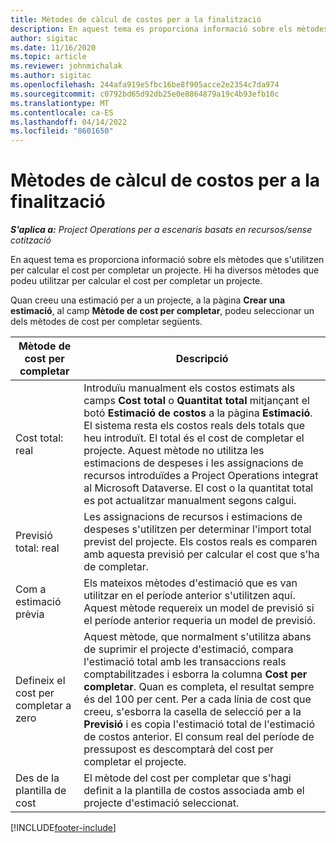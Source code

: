 ```yaml
---
title: Mètodes de càlcul de costos per a la finalització
description: En aquest tema es proporciona informació sobre els mètodes que s'utilitzen per calcular el cost per completar un projecte.
author: sigitac
ms.date: 11/16/2020
ms.topic: article
ms.reviewer: johnmichalak
ms.author: sigitac
ms.openlocfilehash: 244afa919e5fbc16be8f905acce2e2354c7da974
ms.sourcegitcommit: c0792bd65d92db25e0e8864879a19c4b93efb10c
ms.translationtype: MT
ms.contentlocale: ca-ES
ms.lasthandoff: 04/14/2022
ms.locfileid: "8601650"
---
```

# <a name="cost-to-complete-methods"></a>Mètodes de càlcul de costos per a la finalització

_**S'aplica a:** Project Operations per a escenaris basats en recursos/sense cotització_

En aquest tema es proporciona informació sobre els mètodes que s'utilitzen per calcular el cost per completar un projecte. Hi ha diversos mètodes que podeu utilitzar per calcular el cost per completar un projecte. 

Quan creeu una estimació per a un projecte, a la pàgina **Crear una estimació**, al camp **Mètode de cost per completar**, podeu seleccionar un dels mètodes de cost per completar següents.

| Mètode de cost per completar    | Descripció                                                                                                                                                                                                                                                                                                                                                                                                                                                                                        |
|------------------------------|----------------------------------------------------------------------------------------------------------------------------------------------------------------------------------------------------------------------------------------------------------------------------------------------------------------------------------------------------------------------------------------------------------------------------------------------------------------------------------------------------|
| Cost total: real            | Introduïu manualment els costos estimats als camps **Cost total** o **Quantitat total** mitjançant el botó **Estimació de costos** a la pàgina **Estimació**. El sistema resta els costos reals dels totals que heu introduït. El total és el cost de completar el projecte. Aquest mètode no utilitza les estimacions de despeses i les assignacions de recursos introduïdes a Project Operations integrat al Microsoft Dataverse. El cost o la quantitat total es pot actualitzar manualment segons calgui.  |
| Previsió total: real        | Les assignacions de recursos i estimacions de despeses s'utilitzen per determinar l'import total previst del projecte. Els costos reals es comparen amb aquesta previsió per calcular el cost que s'ha de completar.                                                                                                                                                                                                                                                                          |
| Com a estimació prèvia         | Els mateixos mètodes d'estimació que es van utilitzar en el període anterior s'utilitzen aquí. Aquest mètode requereix un model de previsió si el període anterior requeria un model de previsió.                                                                                                                                                                                                                                                                                                                           |
| Defineix el cost per completar a zero | Aquest mètode, que normalment s'utilitza abans de suprimir el projecte d'estimació, compara l'estimació total amb les transaccions reals comptabilitzades i esborra la columna **Cost per completar**. Quan es completa, el resultat sempre és del 100 per cent. Per a cada línia de cost que creeu, s'esborra la casella de selecció per a la **Previsió** i es copia l'estimació total de l'estimació de costos anterior. El consum real del període de pressupost es descomptarà del cost per completar el projecte.              |
| Des de la plantilla de cost           | El mètode del cost per completar que s'hagi definit a la plantilla de costos associada amb el projecte d'estimació seleccionat.                                                                                                                                                                                                                                                                                                                                                                          |


[!INCLUDE[footer-include](../includes/footer-banner.md)]